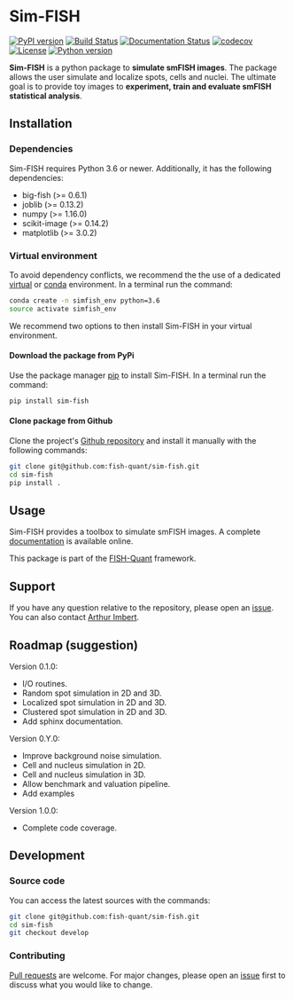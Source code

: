 # Sim-FISH

[![PyPI version](https://badge.fury.io/py/sim-fish.svg)](https://badge.fury.io/py/sim-fish)
[![Build Status](https://travis-ci.com/fish-quant/sim-fish.svg?branch=main)](https://travis-ci.com/fish-quant/sim-fish)
[![Documentation Status](https://readthedocs.org/projects/sim-fish/badge/?version=latest)](https://sim-fish.readthedocs.io/en/latest/?badge=latest)
[![codecov](https://codecov.io/gh/fish-quant/sim-fish/branch/main/graph/badge.svg)](https://codecov.io/gh/fish-quant/sim-fish)
[![License](https://img.shields.io/badge/license-BSD%203--Clause-green)](https://github.com/fish-quant/big-fish/blob/main/LICENSE)
[![Python version](https://img.shields.io/pypi/pyversions/sim-fish.svg)](https://pypi.python.org/pypi/sim-fish/)

**Sim-FISH** is a python package to **simulate smFISH images**. The package allows the user simulate and localize spots, cells and nuclei. The ultimate goal is to provide toy images to **experiment, train and evaluate smFISH statistical analysis**.

## Installation

### Dependencies

Sim-FISH requires Python 3.6 or newer. Additionally, it has the following dependencies:

- big-fish (>= 0.6.1)
- joblib (>= 0.13.2)
- numpy (>= 1.16.0)
- scikit-image (>= 0.14.2)
- matplotlib (>= 3.0.2)

### Virtual environment

To avoid dependency conflicts, we recommend the the use of a dedicated [virtual](https://docs.python.org/3.6/library/venv.html) or [conda](https://docs.conda.io/projects/conda/en/latest/user-guide/tasks/manage-environments.html) environment.  In a terminal run the command:

```bash
conda create -n simfish_env python=3.6
source activate simfish_env
```

We recommend two options to then install Sim-FISH in your virtual environment.

#### Download the package from PyPi

Use the package manager [pip](https://pip.pypa.io/en/stable/) to install Sim-FISH. In a terminal run the command:

```bash
pip install sim-fish
```

#### Clone package from Github

Clone the project's [Github repository](https://github.com/fish-quant/sim-fish) and install it manually with the following commands:

```bash
git clone git@github.com:fish-quant/sim-fish.git
cd sim-fish
pip install .
```

## Usage

Sim-FISH provides a toolbox to simulate smFISH images. A complete [documentation](https://sim-fish.readthedocs.io/en/stable/) is available online. 

This package is part of the [FISH-Quant](https://fish-quant.github.io/) framework.

## Support

If you have any question relative to the repository, please open an [issue](https://github.com/fish-quant/sim-fish/issues). You can also contact [Arthur Imbert](mailto:arthur.imbert@mines-paristech.fr).

## Roadmap (suggestion)

Version 0.1.0:
- I/O routines.
- Random spot simulation in 2D and 3D.
- Localized spot simulation in 2D and 3D. 
- Clustered spot simulation in 2D and 3D.
- Add sphinx documentation.

Version 0.Y.0:
- Improve background noise simulation.
- Cell and nucleus simulation in 2D.
- Cell and nucleus simulation in 3D.
- Allow benchmark and valuation pipeline.
- Add examples

Version 1.0.0:
- Complete code coverage.

## Development

### Source code

You can access the latest sources with the commands:

```bash
git clone git@github.com:fish-quant/sim-fish.git
cd sim-fish
git checkout develop
```

### Contributing

[Pull requests](https://github.com/fish-quant/sim-fish/pulls) are welcome. For major changes, please open an [issue](https://github.com/fish-quant/sim-fish/issues) first to discuss what you would like to change.
